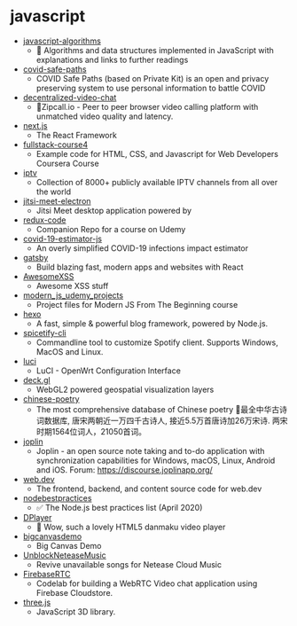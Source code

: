 # javascript
- [javascript-algorithms](https://github.com/trekhleb/javascript-algorithms)
  - 📝 Algorithms and data structures implemented in JavaScript with explanations and links to further readings
- [covid-safe-paths](https://github.com/tripleblindmarket/covid-safe-paths)
  - COVID Safe Paths (based on Private Kit) is an open and privacy preserving system to use personal information to battle COVID
- [decentralized-video-chat](https://github.com/ianramzy/decentralized-video-chat)
  - 🚀Zipcall.io - Peer to peer browser video calling platform with unmatched video quality and latency.
- [next.js](https://github.com/zeit/next.js)
  - The React Framework
- [fullstack-course4](https://github.com/jhu-ep-coursera/fullstack-course4)
  - Example code for HTML, CSS, and Javascript for Web Developers Coursera Course
- [iptv](https://github.com/iptv-org/iptv)
  - Collection of 8000+ publicly available IPTV channels from all over the world
- [jitsi-meet-electron](https://github.com/jitsi/jitsi-meet-electron)
  - Jitsi Meet desktop application powered by
- [redux-code](https://github.com/StephenGrider/redux-code)
  - Companion Repo for a course on Udemy
- [covid-19-estimator-js](https://github.com/BuildforSDG-Cohort1-Assessment/covid-19-estimator-js)
  - An overly simplified COVID-19 infections impact estimator
- [gatsby](https://github.com/gatsbyjs/gatsby)
  - Build blazing fast, modern apps and websites with React
- [AwesomeXSS](https://github.com/s0md3v/AwesomeXSS)
  - Awesome XSS stuff
- [modern_js_udemy_projects](https://github.com/bradtraversy/modern_js_udemy_projects)
  - Project files for Modern JS From The Beginning course
- [hexo](https://github.com/hexojs/hexo)
  - A fast, simple & powerful blog framework, powered by Node.js.
- [spicetify-cli](https://github.com/khanhas/spicetify-cli)
  - Commandline tool to customize Spotify client. Supports Windows, MacOS and Linux.
- [luci](https://github.com/openwrt/luci)
  - LuCI - OpenWrt Configuration Interface
- [deck.gl](https://github.com/uber/deck.gl)
  - WebGL2 powered geospatial visualization layers
- [chinese-poetry](https://github.com/chinese-poetry/chinese-poetry)
  - The most comprehensive database of Chinese poetry 🧶最全中华古诗词数据库, 唐宋两朝近一万四千古诗人, 接近5.5万首唐诗加26万宋诗. 两宋时期1564位词人，21050首词。
- [joplin](https://github.com/laurent22/joplin)
  - Joplin - an open source note taking and to-do application with synchronization capabilities for Windows, macOS, Linux, Android and iOS. Forum: https://discourse.joplinapp.org/
- [web.dev](https://github.com/GoogleChrome/web.dev)
  - The frontend, backend, and content source code for web.dev
- [nodebestpractices](https://github.com/goldbergyoni/nodebestpractices)
  - ✅ The Node.js best practices list (April 2020)
- [DPlayer](https://github.com/MoePlayer/DPlayer)
  - 🍭 Wow, such a lovely HTML5 danmaku video player
- [bigcanvasdemo](https://github.com/techleadhd/bigcanvasdemo)
  - Big Canvas Demo
- [UnblockNeteaseMusic](https://github.com/nondanee/UnblockNeteaseMusic)
  - Revive unavailable songs for Netease Cloud Music
- [FirebaseRTC](https://github.com/webrtc/FirebaseRTC)
  - Codelab for building a WebRTC Video chat application using Firebase Cloudstore.
- [three.js](https://github.com/mrdoob/three.js)
  - JavaScript 3D library.
